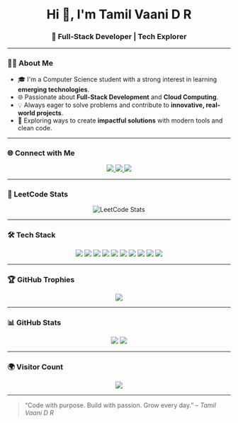 <h1 align="center">Hi 👋, I'm Tamil Vaani D R</h1>
<h3 align="center">🚀 Full-Stack Developer | Tech Explorer</h3>

---

### 👩‍💻 About Me

- 🎓 I'm a Computer Science student with a strong interest in learning **emerging technologies**.
- 🌐 Passionate about **Full-Stack Development** and **Cloud Computing**.
- 💡 Always eager to solve problems and contribute to **innovative, real-world projects**.
- 🚀 Exploring ways to create **impactful solutions** with modern tools and clean code.

---

### 🌐 Connect with Me

<p align="center">
  <a href="https://www.linkedin.com/in/tamilvaanidr/" target="_blank" rel="noopener">
    <img src="https://img.shields.io/badge/LinkedIn-0A66C2?logo=linkedin&logoColor=white&style=for-the-badge" />
  </a>
  <a href="mailto:drtamilvaani2006@gmail.com">
    <img src="https://img.shields.io/badge/Gmail-D14836?logo=gmail&logoColor=white&style=for-the-badge" />
  </a>
  <a href="https://leetcode.com/u/DR_Tamil_vaani/" target="_blank" rel="noopener">
    <img src="https://img.shields.io/badge/LeetCode-FFA116?logo=leetcode&logoColor=white&style=for-the-badge" />
  </a>
</p>

---

### 🧩 LeetCode Stats

<p align="center">
  <img src="https://leetcard.jacoblin.cool/DR_Tamil_vaani?theme=dark&font=Baloo%20Bhaijaan%202" alt="LeetCode Stats" />
</p>

---

### 🛠️ Tech Stack

<p align="center">
  <img src="https://img.shields.io/badge/HTML5-E34F26?logo=html5&logoColor=white&style=for-the-badge" />
  <img src="https://img.shields.io/badge/CSS3-1572B6?logo=css3&logoColor=white&style=for-the-badge" />
  <img src="https://img.shields.io/badge/Bootstrap-7952B3?logo=bootstrap&logoColor=white&style=for-the-badge" />
  <img src="https://img.shields.io/badge/JavaScript-F7DF1E?logo=javascript&logoColor=black&style=for-the-badge" />
  <img src="https://img.shields.io/badge/React-20232A?logo=react&logoColor=61DAFB&style=for-the-badge" />
  <img src="https://img.shields.io/badge/Express.js-000000?logo=express&logoColor=white&style=for-the-badge" />
  <img src="https://img.shields.io/badge/MongoDB-4EA94B?logo=mongodb&logoColor=white&style=for-the-badge" />
  <img src="https://img.shields.io/badge/MySQL-4479A1?logo=mysql&logoColor=white&style=for-the-badge" />
  <img src="https://img.shields.io/badge/Java-007396?logo=java&logoColor=white&style=for-the-badge" />
  <img src="https://img.shields.io/badge/Figma-F24E1E?logo=figma&logoColor=white&style=for-the-badge" />
</p>

---

### 🏆 GitHub Trophies

<p align="center">
  <img src="https://github-profile-trophy.vercel.app/?username=TamilvaaniDR&theme=radical&title=Commits,Repositories,Stars,Experience&margin-w=10&no-frame=true" />
</p>

---

### 📊 GitHub Stats

<p align="center">
  <img src="https://github-readme-stats.vercel.app/api?username=TamilvaaniDR&show_icons=true&theme=radical" />
  <img src="https://github-readme-stats.vercel.app/api/top-langs/?username=TamilvaaniDR&layout=compact&theme=radical" />
</p>

---



### 🌍 Visitor Count

<p align="center">
  <img src="https://komarev.com/ghpvc/?username=TamilvaaniDR&label=Profile%20Views&color=0e75b6&style=flat" />
</p>

---

> “Code with purpose. Build with passion. Grow every day.” – *Tamil Vaani D R*
